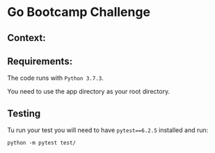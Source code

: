 # Go Bootcamp Challenge

## Context:



## Requirements:

The code runs with `Python 3.7.3`.

You need to use the app directory as your root directory.


## Testing

Tu run your test you will need to have `pytest==6.2.5` installed and run:

```shell
python -m pytest test/
```

